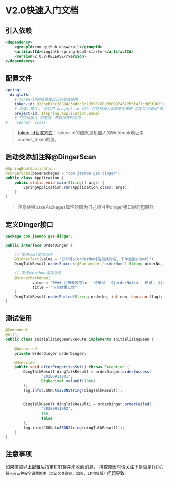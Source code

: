 # V2.0快速入门文档

## 引入依赖
```xml
<dependency>
    <groupId>com.github.answerail</groupId>
    <artifactId>dingtalk-spring-boot-starter</artifactId>
    <version>2.0.2-RELEASE</version>
</dependency>
```



## 配置文件

```yml
spring:
  dingtalk:
    # token-id的值需要自己获取后替换
    token-id: 92dbeb7bc28894c3bdcc3d13590168ad309974327b5f427cd85f9025ebb520ai
    # 必填，建议： 可以用 project-id 作为 钉钉机器人设置安全策略-自定义关键词(自定义关键词有长度限制，可自行截取前缀或后缀)
    project-id: ${spring.application.name}
    # 钉钉机器人-加签值，开启加签时使用
#    secret: sssss
```

> [token-id获取方式](https://ding-doc.dingtalk.com/doc#/serverapi3/iydd5h/26eaddd5)： token-id的值就是机器人的Webhook地址中access_token的值。

 

## 启动类添加注释@DingerScan

```java
@SpringBootApplication
@DingerScan(basePackages = "com.jaemon.gss.dinger")
public class Application {
    public static void main(String[] args) {
        SpringApplication.run(Application.class, args);
    }
}
```

> 注意替换basePackages属性的值为自己项目中dinger接口层的包路径



## 定义Dinger接口

```java
package com.jaemon.gss.dinger;

public interface OrderDinger {
    
    // 发送text类型消息
    @DingerText(value = "订单号${orderNum}注册成功啦, 下单金额${amt}")
    DingTalkResult orderSuccess(@Parameter("orderNum") String orderNo, @Parameter("amt") BigDecimal amt);

    // 发送markdown类型消息
    @DingerMarkdown(
            value = "#### 注册失败啦\n - 订单号： ${orderNo}\n - 标识： ${flag}\n - 数量： ${num}",
            title = "下单结果反馈"
    )
    DingTalkResult orderFailed(String orderNo, int num, boolean flag);
}
```



## 测试使用

```java
@Component
@Slf4j
public class InitializingBeanExecute implements InitializingBean {

    @Autowired
    private OrderDinger orderDinger;

    @Override
    public void afterPropertiesSet() throws Exception {
        DingTalkResult dingTalkResult = orderDinger.orderSuccess( 
                "20200911001", 
                BigDecimal.valueOf(1000)
        );
        log.info(JSON.toJSONString(dingTalkResult));

        
        DingTalkResult dingTalkResult1 = orderDinger.orderFailed(
                "20200911002", 
                100, 
                false
        );
        log.info(JSON.toJSONString(dingTalkResult1));
    }
}
```



## 注意事项

如果按照以上配置后指定钉钉群并未收到消息， 排查原因时请关注下是否是`钉钉机器人有三种安全设置策略（自定义关键词、加签，IP地址段）`问题导致。

